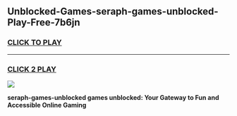 
## Unblocked-Games-seraph-games-unblocked-Play-Free-7b6jn
<h3>
<a href="https://premium76.site?title=seraph-games-unblocked&ref=10A">CLICK TO PLAY</a></h3>
<hr>

<h3>
<a href="https://premium76.site?title=seraph-games-unblocked&ref=10A">CLICK 2 PLAY</a>
  
</h3>

<a href="https://premium76.site?title=seraph-games-unblocked&ref=10A"><img src="https://clearcache.store/games.png"></a>


**seraph-games-unblocked games unblocked: Your Gateway to Fun and Accessible Online Gaming**
